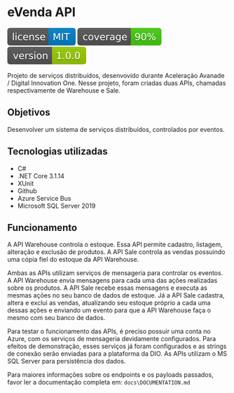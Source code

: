 # eVenda API
![License](/img/license.svg)
![Coverage](/img/coverage.svg)
![Version](/img/version.svg)

Projeto de serviços distribuídos, desenvovido durante Aceleração Avanade / Digital Innovation One.
Nesse projeto, foram criadas duas APIs, chamadas respectivamente de Warehouse e Sale.

## Objetivos
Desenvolver um sistema de serviços distribuídos, controlados por eventos.

## Tecnologias utilizadas
 + C#
 + .NET Core 3.1.14
 + XUnit
 + Github
 + Azure Service Bus
 + Microsoft SQL Server 2019

## Funcionamento
A API Warehouse controla o estoque. Essa API permite cadastro, listagem, alteração e exclusão de produtos.
A API Sale controla as vendas possuindo uma cópia fiel do estoque da API Warehouse.

Ambas as APIs utilizam serviços de mensageria para controlar os eventos.
A API Warehouse envia mensagens para cada uma das ações realizadas sobre os produtos. A API Sale recebe essas mensagens e executa as mesmas ações no seu banco de dados de estoque.
Já a API Sale cadastra, altera e exclui as vendas, atualizando seu estoque próprio a cada uma dessas ações e enviando um evento para que a API Warehouse faça o mesmo com seu banco de dados.

Para testar o funcionamento das APIs, é preciso possuir uma conta no Azure, com os serviços de mensageria devidamente configurados.
Para efeitos de demonstração, esses serviços já foram configurados e as strings de conexão serão enviadas para a plataforma da DIO.
As APIs utilizam o MS SQL Server para persistência dos dados.

Para maiores informações sobre os endpoints e os payloads passados, favor ler a documentação completa em: `docs\DOCUMENTATION.md`

